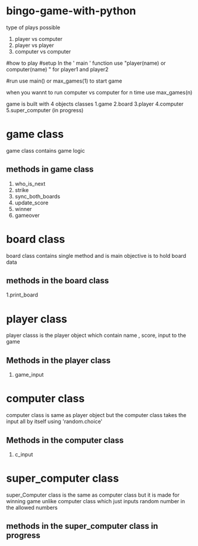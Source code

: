 # bingo-game-with-python
type of plays possible
1. player vs computer
2. player vs player
3. computer vs computer

#how to play
#setup
In the ' main ' function  use "player(name) or computer(name) " for player1 and player2

#run
use main() or max_games(1) to start game

when you wannt to run computer vs computer for n time
use max_games(n)



game is built with 4 objects
classes
1.game
2.board
3.player
4.computer
5.super_computer (in progress)

# game class
game class contains game logic
## methods in game class
  1. who_is_next
  2. strike
  3. sync_both_boards
  4. update_score
  5. winner
  6. gameover

# board class
board class contains single method and is main objective is to hold board data

## methods in the board class
  1.print_board
  
# player class
player classs is the player object which contain name , score, input to the game

## Methods in the player class
  1. game_input
  
# computer class
computer class is same as player object but the computer class takes the input all by itself using 'random.choice'

## Methods in the computer class
  1. c_input
  
# super_computer class
super_Computer class is the same as computer class but it is made for winning game unlike computer class which just inputs random number in the allowed numbers

## methods in the super_computer class in progress
